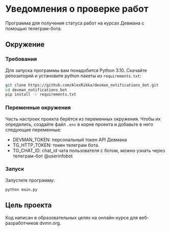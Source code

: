 # Уведомления о проверке работ
Программа для получения статуса работ на курсах Девмана с помощью телеграм-бота.

## Окружение

### Требования
Для запуска программы вам понадобится Python 3.10. Скачайте репозиторий и установите python пакеты из `requirements.txt`:
```bash
git clone https://github.com/AlexRikka/devman_notifications_bot.git
cd devman_notifications_bot
pip install -r requirements.txt
```

### Переменные окружения
Часть настроек проекта берётся из переменных окружения. Чтобы их определить, создайте файл `.env` в корне проекта и добавьте в него следующие переменные:
- DEVMAN_TOKEN: персональный токен API Девмана
- TG_HTTP_TOKEN: токен телеграм бота.
- TG_CHAT_ID: chat_id чата пользователя с ботом, можно узнать через телеграм-бот @userinfobot

### Запуск
Запустите программу:
```
python main.py
```


## Цель проекта
Код написан в образовательных целях на онлайн-курсе для веб-разработчиков dvmn.org.